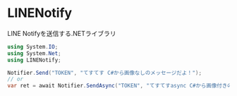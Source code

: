# LINENotify

LINE Notifyを送信する.NETライブラリ

```csharp
using System.IO;
using System.Net;
using LINENotify;

Notifier.Send("TOKEN", "てすてす C#から画像なしのメッセージだよ！");
// or
var ret = await Notifier.SendAsync("TOKEN", "てすてすasync C#から画像付きのメッセージだよ！", File.OpenRead("sample.png"));
```
